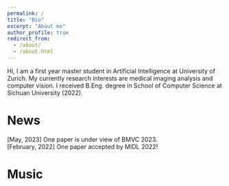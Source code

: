 ```yaml
---
permalink: /
title: "Bio"
excerpt: "About me"
author_profile: true
redirect_from: 
  - /about/
  - /about.html
---
```



Hi, I am a first year master student in Artificial Intelligence at  University of Zurich. My currently research interests are medical imaging analysis and computer vision. I received B.Eng. degree in School of Computer Science at Sichuan University (2022).

News
======
[May, 2023] One paper is under view of BMVC 2023.  
[February, 2022] One paper accepted by MIDL 2022!  

Music
======
<link rel="stylesheet" href="https://cdn.jsdelivr.net/npm/aplayer@1.7.0/dist/APlayer.min.css">
<script src="://cdn.jsdelivr.net/npm/aplayer@1.7.0/dist/APlayer.min.js"></script>
<script src="://cdn.jsdelivr.net/npm/meting@1.1.0/dist/Meting.min.js"></script>
<div class="aplayer" data-id="S05Hdgb718B5" data-server="tencent" data-type="song" data-mode="single"></div>  
  

